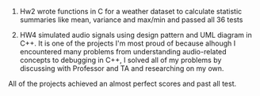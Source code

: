 1. Hw2 wrote functions in C for a weather dataset to calculate statistic summaries like mean, variance and max/min and passed all 36 tests


2. HW4 simulated audio signals using design pattern and UML diagram in C++. It is one of the projects 
I'm most proud of because alhough I encountered many problems from understanding audio-related concepts to debugging in C++, 
I solved all of my problems by discussing with Professor and TA and researching on my own. 

All of the projects achieved an almost perfect scores and past all test.
